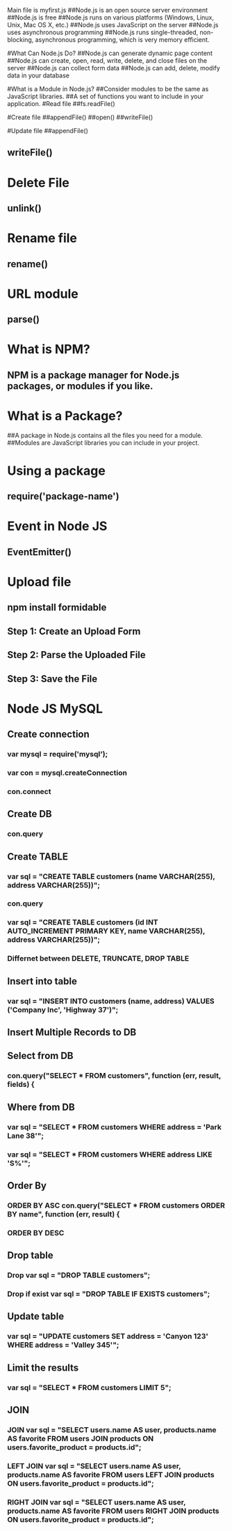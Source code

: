 
Main file is myfirst.js
##Node.js is an open source server environment
##Node.js is free
##Node.js runs on various platforms (Windows, Linux, Unix, Mac OS X, etc.)
##Node.js uses JavaScript on the server
##Node.js uses asynchronous programming
##Node.js runs single-threaded, non-blocking, asynchronous programming, which is very memory efficient.

#What Can Node.js Do?
##Node.js can generate dynamic page content
##Node.js can create, open, read, write, delete, and close files on the server
##Node.js can collect form data
##Node.js can add, delete, modify data in your database

#What is a Module in Node.js?
##Consider modules to be the same as JavaScript libraries.
##A set of functions you want to include in your application.
#Read file
##fs.readFile()

#Create file
##appendFile()
##open()
##writeFile()

#Update file
##appendFile()
## writeFile()

# Delete File
## unlink()

# Rename file
## rename()

# URL module
## parse()

# What is NPM?
## NPM is a package manager for Node.js packages, or modules if you like.

# What is a Package?
##A package in Node.js contains all the files you need for a module.
##Modules are JavaScript libraries you can include in your project.

# Using a package
## require('package-name')

# Event in Node JS
## EventEmitter()

# Upload file
## npm install formidable
## Step 1: Create an Upload Form
## Step 2: Parse the Uploaded File
## Step 3: Save the File

# Node JS MySQL
##  Create connection
### var mysql = require('mysql');
### var con = mysql.createConnection
### con.connect

## Create DB
### con.query

## Create TABLE
### var sql = "CREATE TABLE customers (name VARCHAR(255), address VARCHAR(255))";
### con.query
### var sql = "CREATE TABLE customers (id INT AUTO_INCREMENT PRIMARY KEY, name VARCHAR(255), address VARCHAR(255))";
### Differnet between DELETE, TRUNCATE, DROP TABLE

## Insert into table
###   var sql = "INSERT INTO customers (name, address) VALUES ('Company Inc', 'Highway 37')";

## Insert Multiple Records to DB

## Select from DB
###   con.query("SELECT * FROM customers", function (err, result, fields) {

## Where from DB
###   var sql = "SELECT * FROM customers WHERE address = 'Park Lane 38'";
###   var sql = "SELECT * FROM customers WHERE address LIKE 'S%'";

## Order By
### ORDER BY ASC con.query("SELECT * FROM customers ORDER BY name", function (err, result) {
### ORDER BY DESC

## Drop table
### Drop var sql = "DROP TABLE customers";
### Drop if exist var sql = "DROP TABLE IF EXISTS customers";

## Update table
### var sql = "UPDATE customers SET address = 'Canyon 123' WHERE address = 'Valley 345'";

## Limit the results
### var sql = "SELECT * FROM customers LIMIT 5";

## JOIN
### JOIN  var sql = "SELECT users.name AS user, products.name AS favorite FROM users JOIN products ON users.favorite_product = products.id";
### LEFT JOIN var sql = "SELECT users.name AS user, products.name AS favorite FROM users LEFT JOIN products ON users.favorite_product = products.id";
### RIGHT JOIN   var sql = "SELECT users.name AS user, products.name AS favorite FROM users RIGHT JOIN products ON users.favorite_product = products.id";
